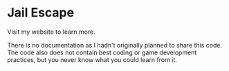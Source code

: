 # Jail Escape
Visit my website to learn more.

There is no documentation as I hadn't originally planned to share this code.
The code also does not contain best coding or game development practices, but you never know what you could learn from it.
